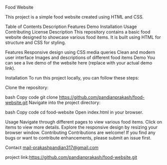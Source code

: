 Food Website

This project is a simple food website created using HTML and CSS.

Table of Contents
Description
Features
Demo
Installation
Usage
Contributing
License
Description
This repository contains a basic food website designed to showcase various food items. It is built using HTML for structure and CSS for styling.

Features
Responsive design using CSS media queries
Clean and modern user interface
Images and descriptions of different food items
Demo
You can see a live demo of the website here (replace with your actual demo link).


Installation
To run this project locally, you can follow these steps:

Clone the repository:

bash
Copy code
git clone https://github.com/pandianprakash/food-website.git
Navigate into the project directory:

bash
Copy code
cd food-website
Open index.html in your browser.

Usage
Navigate through different pages to view various food items.
Click on items to view more details.
Explore the responsive design by resizing your browser window.
Contributing
Contributions are welcome! If you find any bugs or want to contribute enhancements, please submit an issue first.

Contact mail-prakashpandian317@gmail.com

project link:https://github.com/pandianprakash/food-website.git

